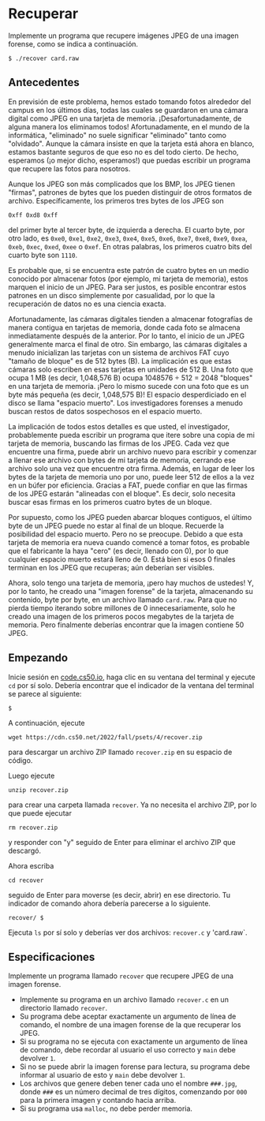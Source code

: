 Recuperar
=========

Implemente un programa que recupere imágenes JPEG de una imagen forense, como se indica a continuación.

    $ ./recover card.raw
    

Antecedentes
------------

En previsión de este problema, hemos estado tomando fotos alrededor del campus en los últimos días, todas las cuales se guardaron en una cámara digital como JPEG en una tarjeta de memoria. ¡Desafortunadamente, de alguna manera los eliminamos todos! Afortunadamente, en el mundo de la informática, "eliminado" no suele significar "eliminado" tanto como "olvidado". Aunque la cámara insiste en que la tarjeta está ahora en blanco, estamos bastante seguros de que eso no es del todo cierto. De hecho, esperamos (¡o mejor dicho, esperamos!) que puedas escribir un programa que recupere las fotos para nosotros.

Aunque los JPEG son más complicados que los BMP, los JPEG tienen "firmas", patrones de bytes que los pueden distinguir de otros formatos de archivo. Específicamente, los primeros tres bytes de los JPEG son

    0xff 0xd8 0xff
    

del primer byte al tercer byte, de izquierda a derecha. El cuarto byte, por otro lado, es `0xe0`, `0xe1`, `0xe2`, `0xe3`, `0xe4`, `0xe5`, `0xe6`, `0xe7`, `0xe8`, `0xe9`, `0xea`, `0xeb`, `0xec`, `0xed`, `0xee` o `0xef`. En otras palabras, los primeros cuatro bits del cuarto byte son `1110`.

Es probable que, si se encuentra este patrón de cuatro bytes en un medio conocido por almacenar fotos (por ejemplo, mi tarjeta de memoria), estos marquen el inicio de un JPEG. Para ser justos, es posible encontrar estos patrones en un disco simplemente por casualidad, por lo que la recuperación de datos no es una ciencia exacta.

Afortunadamente, las cámaras digitales tienden a almacenar fotografías de manera contigua en tarjetas de memoria, donde cada foto se almacena inmediatamente después de la anterior. Por lo tanto, el inicio de un JPEG generalmente marca el final de otro. Sin embargo, las cámaras digitales a menudo inicializan las tarjetas con un sistema de archivos FAT cuyo "tamaño de bloque" es de 512 bytes (B). La implicación es que estas cámaras solo escriben en esas tarjetas en unidades de 512 B. Una foto que ocupa 1 MB (es decir, 1,048,576 B) ocupa 1048576 ÷ 512 = 2048 "bloques" en una tarjeta de memoria. ¡Pero lo mismo sucede con una foto que es un byte más pequeña (es decir, 1,048,575 B)! El espacio desperdiciado en el disco se llama "espacio muerto". Los investigadores forenses a menudo buscan restos de datos sospechosos en el espacio muerto.

La implicación de todos estos detalles es que usted, el investigador, probablemente pueda escribir un programa que itere sobre una copia de mi tarjeta de memoria, buscando las firmas de los JPEG. Cada vez que encuentre una firma, puede abrir un archivo nuevo para escribir y comenzar a llenar ese archivo con bytes de mi tarjeta de memoria, cerrando ese archivo solo una vez que encuentre otra firma. Además, en lugar de leer los bytes de la tarjeta de memoria uno por uno, puede leer 512 de ellos a la vez en un búfer por eficiencia. Gracias a FAT, puede confiar en que las firmas de los JPEG estarán "alineadas con el bloque". Es decir, solo necesita buscar esas firmas en los primeros cuatro bytes de un bloque.

Por supuesto, como los JPEG pueden abarcar bloques contiguos, el último byte de un JPEG puede no estar al final de un bloque. Recuerde la posibilidad del espacio muerto. Pero no se preocupe. Debido a que esta tarjeta de memoria era nueva cuando comencé a tomar fotos, es probable que el fabricante la haya "cero" (es decir, llenado con 0), por lo que cualquier espacio muerto estará lleno de 0. Está bien si esos 0 finales terminan en los JPEG que recuperas; aún deberían ser visibles.

Ahora, solo tengo una tarjeta de memoria, ¡pero hay muchos de ustedes! Y, por lo tanto, he creado una "imagen forense" de la tarjeta, almacenando su contenido, byte por byte, en un archivo llamado `card.raw`. Para que no pierda tiempo iterando sobre millones de 0 innecesariamente, solo he creado una imagen de los primeros pocos megabytes de la tarjeta de memoria. Pero finalmente deberías encontrar que la imagen contiene 50 JPEG.

Empezando
---------

Inicie sesión en [code.cs50.io](https://code.cs50.io/), haga clic en su ventana del terminal y ejecute `cd` por sí solo. Debería encontrar que el indicador de la ventana del terminal se parece al siguiente:

    $
    

A continuación, ejecute

    wget https://cdn.cs50.net/2022/fall/psets/4/recover.zip
    

para descargar un archivo ZIP llamado `recover.zip` en su espacio de código.

Luego ejecute

    unzip recover.zip
    

para crear una carpeta llamada `recover`. Ya no necesita el archivo ZIP, por lo que puede ejecutar

    rm recover.zip
    

y responder con "y" seguido de Enter para eliminar el archivo ZIP que descargó.

Ahora escriba

    cd recover
    

seguido de Enter para moverse (es decir, abrir) en ese directorio. Tu indicador de comando ahora debería parecerse a lo siguiente.

    recover/ $
    

Ejecuta `ls` por sí solo y deberías ver dos archivos: `recover.c` y 'card.raw\`.

Especificaciones
---------------

Implemente un programa llamado `recover` que recupere JPEG de una imagen forense.

*   Implemente su programa en un archivo llamado `recover.c` en un directorio llamado `recover`.
*   Su programa debe aceptar exactamente un argumento de línea de comando, el nombre de una imagen forense de la que recuperar los JPEG.
*   Si su programa no se ejecuta con exactamente un argumento de línea de comando, debe recordar al usuario el uso correcto y `main` debe devolver `1`.
*   Si no se puede abrir la imagen forense para lectura, su programa debe informar al usuario de esto y `main` debe devolver `1`.
*   Los archivos que genere deben tener cada uno el nombre `###.jpg`, donde `###` es un número decimal de tres dígitos, comenzando por `000` para la primera imagen y contando hacia arriba.
*   Si su programa usa `malloc`, no debe perder memoria.